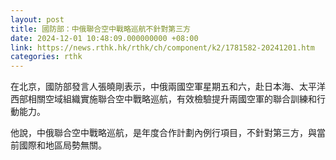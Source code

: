 ```yaml
---
layout: post
title: 國防部：中俄聯合空中戰略巡航不針對第三方
date: 2024-12-01 10:48:09.000000000 +08:00
link: https://news.rthk.hk/rthk/ch/component/k2/1781582-20241201.htm
categories: rthk
---
```


在北京，國防部發言人張曉剛表示，中俄兩國空軍星期五和六，赴日本海、太平洋西部相關空域組織實施聯合空中戰略巡航，有效檢驗提升兩國空軍的聯合訓練和行動能力。

他說，中俄聯合空中戰略巡航，是年度合作計劃內例行項目，不針對第三方，與當前國際和地區局勢無關。
